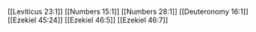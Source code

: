 [[Leviticus 23:1]]
[[Numbers 15:1]]
[[Numbers 28:1]]
[[Deuteronomy 16:1]]
[[Ezekiel 45:24]]
[[Ezekiel 46:5]]
[[Ezekiel 46:7]]
